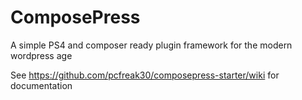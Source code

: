 # ComposePress
A simple PS4 and composer ready plugin framework for the modern wordpress age

See https://github.com/pcfreak30/composepress-starter/wiki for documentation
